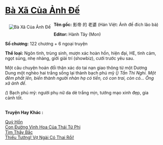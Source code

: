<a href="https://utruyen.com/ba-xa-cua-anh-de/18976/" title="Bà Xã Của Ảnh Đế"><h1>Bà Xã Của Ảnh Đế</h1></a><div style="display:table"><img align="right" style="float: left; padding: 10px;" src="https://utruyen.com/images/story/200x260/ba-xa-cua-anh-de.jpg" alt="Bà Xã Của Ảnh Đế"><b>Tên gốc:</b> 影帝 的 老婆 (Hán Việt: Ảnh đế đích lão bà)<p></p><b>Editor: </b>Hành Tây (Mon)<p></p><b>Số chương:</b> 122 chương + 6 ngoại truyện<p></p><b>Thể loại:</b> Ngôn tình, trùng sinh, mượn xác hoàn hồn, hiện đại, HE, tình cảm, ngọt sủng, nhẹ nhàng, giới giải trí (showbiz), cưới trước yêu sau.<p></p>Một câu chuyện hoán đổi thân xác do tai nạn giao thông từ một Dương Dung một nghèo hai trắng sống lại thành bạch phú mỹ (*) Tần Thi Nghi. Một đêm phất lên, biến thành người nhàn hạ có tiền, có con trai, còn có… Ông xã ảnh đế.<p></p>(*) Bạch phú mỹ: người phụ nữ da dẻ trắng mịn, tướng mạo xinh đẹp, gia cảnh tốt.</div><p><br><b>Truyện Hay Khác :</b></p><a href="https://utruyen.com/quy-hon/21941/" alt="Quỷ Hồn">Quỷ Hồn</a><br/><a href="https://www.pinterest.com/pin/684476843356094301" alt="Con Đường Vinh Hoa Của Thái Tử Phi">Con Đường Vinh Hoa Của Thái Tử Phi</a><br/><a href="https://medium.com/@hoangminhquan1681984/t%C3%ACm-th%E1%BA%A5y-b%E1%BA%AFc-838abf5b6b6a" alt="Tìm Thấy Bắc">Tìm Thấy Bắc</a><br/><a href="https://github.com/quanluxury/truyenhot/tree/master/truyenhay/7358/" alt="Thiếu Tướng! Vợ Ngài Có Thai Rồi!">Thiếu Tướng! Vợ Ngài Có Thai Rồi!</a><br/>